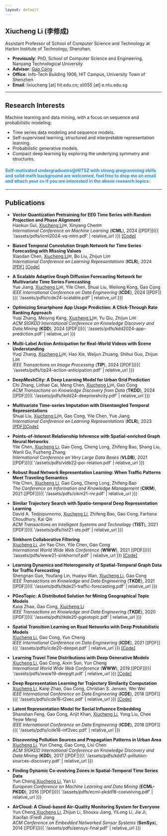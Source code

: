 ```yaml
---
layout: default
---
```


## Xiucheng Li (李修成)

Assistant Professor of School of Computer Science and Technology at Harbin Institute of Technology, Shenzhen.

* **Previously**: PhD, School of Computer Science and Engineering, Nanyang Technological University
* **Advisor**: [Gao Cong](https://personal.ntu.edu.sg/gaocong)
* **Office**: Info-Tech Building 1906, HIT Campus, University Town of Shenzhen
* **Email**: lixiucheng [at] hit.edu.cn; xli055 [at] e.ntu.edu.sg

---

## Research Interests

Machine learning and data mining, with a focus on sequence and probabilistic modeling:
* Time series data modeling and sequence models.
* Self-supervised learning, structured and interpretable representation learning.
* Probabilistic generative models.
* Compact deep learning by exploring the underlying symmetry and structures.



<h4 style="color:DodgerBlue;">Self-motivated undergraduates@HITSZ with strong programming skills and solid math background are welcomed, feel free to drop me an email and attach your cv if you are interested in the above research topics.</h4>

---

## Publications

- **Vector Quantization Pretraining for EEG Time Series with Random Projection and Phase Alignment**\
  Haokun Gui, <ins>Xiucheng Li</ins><span>&#9993;</span>, Xinyang Chen<span>&#9993;</span>\
  *International Conference on Machine Learning* (**ICML**), 2024 [[PDF]]({{ '/assets/pdfs/icml2024-vq-mtm.pdf' | relative_url }}) [[Code]](https://github.com/HaokunGUI/VQ_MTM)

- **Biased Temporal Convolution Graph Network for Time Series Forecasting with Missing Values**\
  Xiaodan Chen, <ins>Xiucheng Li</ins><span>&#9993;</span>, Bo Liu, Zhijun Li<span>&#9993;</span>\
  *International Conference on Learning Representations* (**ICLR**), 2024 [[PDF]](https://openreview.net/pdf?id=O9nZCwdGcG) [[Code]](https://github.com/chenxiaodanhit/BiTGraph)

- **A Scalable Adaptive Graph Diffusion Forecasting Network for Multivariate Time Series Forecasting**\
  Yue Jiang, <ins>Xiucheng Li</ins><span>&#9993;</span>, Yile Chen, Shuai Liu, Weilong Kong, Gao Cong\
  *IEEE International Conference on Data Engineering* (**ICDE**), 2024 [[PDF]]({{ '/assets/pdfs/icde24-scalable.pdf' | relative_url }})

- **Optimizing Smartphone App Usage Prediction: A Click-Through Rate Ranking Approach**\
  Yuqi Zhang, Meiying Kang, <ins>Xiucheng Li</ins><span>&#9993;</span>, Yu Qiu, Zhijun Li<span>&#9993;</span>\
  *ACM SIGKDD International Conference on Knowledge Discovery and Data Mining* (**KDD**), 2024 [[PDF]]({{ '/assets/pdfs/kdd2024-app-prediction.pdf' | relative_url }})


- **Multi-Label Action Anticipation for Real-World Videos with Scene Understanding**\
  Yuqi Zhang, <ins>Xiucheng Li</ins><span>&#9993;</span>, Hao Xie, Weijun Zhuang, Shihui Guo, Zhijun Li<span>&#9993;</span>\
  *IEEE Transactions on Image Processing* (**TIP**), 2024 [[PDF]]({{ '/assets/pdfs/tip24-action-anticipation.pdf' | relative_url }})  

- **DeepMeshCity: A Deep Learning Model for Urban Grid Prediction**\
  Chi Zhang, Linhao Cai, Meng Chen, <ins>Xiucheng Li</ins><span>&#9993;</span>, Gao Cong\
  *ACM Transactions on Knowledge Discovery from Data* (**TKDD**), 2024 [[PDF]]({{ '/assets/pdfs/tkdd24-deepmeshcity.pdf' | relative_url }})

- **Multivariate Time-series Imputation with Disentangled Temporal Representations**\
  Shuai Liu, <ins>Xiucheng Li</ins><span>&#9993;</span>, Gao Cong, Yile Chen, Yue Jiang\
  *International Conference on Learning Representations* (**ICLR**), 2023 [[PDF]](https://openreview.net/pdf?id=rdjeCNUS6TG)[[Code]](https://github.com/liuwj2000/TIDER)

- **Points-of-Interest Relationship Inference with Spatial-enriched Graph Neural Networks**\
    Yile Chen, <ins>Xiucheng Li</ins>, Gao Cong, Cheng Long, Zhifeng Bao, Shang Liu, Wanli Gu, Fuzheng Zhang\
    *International Conference on Very Large Data Bases* (**VLDB**), 2021 [[PDF]]({{ '/assets/pdfs/vldb22-poi-relation.pdf' | relative_url }})

- **Robust Road Network Representation Learning: When Traffic Patterns Meet Traveling Semantics**\
  Yile Chen, <ins>Xiucheng Li</ins>, Gao Cong, Cheng Long, Zhifeng Bao\
  *The Conference on Information and Knowledge Management* (**CIKM**), 2021 [[PDF]]({{ '/assets/pdfs/cikm21-rnr.pdf' | relative_url }})

- **Similar Trajectory Search with Spatio-temporal Deep Representation Learning**\
  David A. Tedjopurnomo, <ins>Xiucheng Li</ins>, Zhifeng Bao, Gao Cong, Farhana Choudhury, Kai Qin\
  *ACM Transactions on Intelligent Systems and Technology* (**TIST**), 2021 [[PDF]]({{ '/assets/pdfs/tist21-sts.pdf' | relative_url }})

- **Sinkhorn Collaborative Filtering**\
  <ins>Xiucheng Li</ins>, Jin Yao Chin, Yile Chen, Gao Cong\
  *International World Wide Web Conference* (**WWW**), 2021 [[PDF]]({{ '/assets/pdfs/www21-sinkhorncf.pdf' | relative_url }}) [[Code]](https://github.com/boathit/sinkhorncf)

- **Learning Dynamics and Heterogeneity of Spatial-Temporal Graph Data for Traffic Forecasting**\
  Shengnan Guo, Youfang Lin, Huaiyu Wan, <ins>Xiucheng Li</ins>, Gao Cong\
  *IEEE Transactions on Knowledge and Data Engineering* (**TKDE**), 2021 [[PDF]]({{ '/assets/pdfs/tkde21-traffic-forecasting.pdf' | relative_url }})

- **PGeoTopic: A Distributed Solution for Mining Geographical Topic Models**\
  Kaiqi Zhao, Gao Cong, <ins>Xiucheng Li</ins>\
  *IEEE Transactions on Knowledge and Data Engineering* (**TKDE**), 2020 [[PDF]]({{ '/assets/pdfs/tkde20-pgeotopic.pdf' | relative_url }})

- **Spatial Transition Learning on Road Networks with Deep Probabilistic Models**\
  <ins>Xiucheng Li</ins>, Gao Cong, Yun Cheng\
  *IEEE International Conference on Data Engineering* (**ICDE**), 2021 [[PDF]]({{ '/assets/pdfs/icde20-deepst.pdf' | relative_url }}) [[Code]](https://github.com/boathit/deepst)

- **Learning Travel Time Distributions with Deep Generative Models**\
  <ins>Xiucheng Li</ins>, Gao Cong, Aixin Sun, Yun Cheng\
  *International World Wide Web Conference* (**WWW**), 2019 [[PDF]]({{ '/assets/pdfs/www19-deepgtt.pdf' | relative_url }}) [[Code]](https://github.com/boathit/deepgtt)

- **Deep Representation Learning for Trajectory Similarity Computation**\
  <ins>Xiucheng Li</ins>, Kaiqi Zhao, Gao Cong, Christian S. Jensen, Wei Wei\
  *IEEE International Conference on Data Engineering* (**ICDE**), 2018 [[PDF]]({{ '/assets/pdfs/icde18-t2vec.pdf' | relative_url }}) [[Code]](https://github.com/boathit/t2vec)

- **Latent Representation Model for Social Influence Embedding**\
  Shanshan Feng, Gao Cong, Arijit Khan, <ins>Xiucheng Li</ins>, Yong Liu, Chee Yeow Meng\
  *IEEE International Conference on Data Engineering* (**ICDE**), 2018 [[PDF]]({{ '/assets/pdfs/icde18-inf2vec.pdf' | relative_url }})

- **Discovering Pollution Sources and Propagation Patterns in Urban Area**\
  <ins>Xiucheng Li</ins>, Yun Cheng, Gao Cong, Lisi Chen\
  *ACM SIGKDD International Conference on Knowledge Discovery and Data Mining* (**KDD**), 2017 [[PDF]]({{ '/assets/pdfs/kdd17-pollution-sources-discovery.pdf' | relative_url }})

- **Finding Dynamic Co-evolving Zones in Spatial-Temporal Time Series Data**\
  Yun Cheng,<ins>Xiucheng Li</ins>, Yan Li\
  *European Conference on Machine Learning and Data Mining* (**ECML-PKDD**), 2016 [[PDF]]({{ '/assets/pdfs/ecml-pkdd16-coevolving.pdf' | relative_url }})


- **AirCloud: A Cloud-based Air-Quality Monitoring System for Everyone**\
  Yun Cheng,<ins>Xiucheng Li</ins>, Zhijun Li, Shouxu Jiang, YiLong Li, Jia Ji, Xiaofan (Fred) Jiang\
  *ACM Conference on Embedded Networked Sensor Systems* (**SenSys**), 2014 [[PDF]]({{ '/assets/pdfs/sensys-final.pdf' | relative_url }})